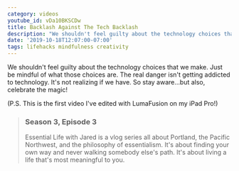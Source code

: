 ```yaml
---
category: videos
youtube_id: vDa10BKSCDw
title: Backlash Against The Tech Backlash
description: "We shouldn't feel guilty about the technology choices that we make. Just be mindful of what those choices are."
date: '2019-10-18T12:07:00-07:00'
tags: lifehacks mindfulness creativity
---
```


We shouldn't feel guilty about the technology choices that we make. Just be mindful of what those choices are. The real danger isn't getting addicted to technology. It's not realizing if we have. So stay aware…but also, celebrate the magic!

(P.S. This is the first video I've edited with LumaFusion on my iPad Pro!)

> ### Season 3, Episode 3
> 
> Essential Life with Jared is a vlog series all about Portland, the Pacific Northwest, and the philosophy of essentialism. It's about finding your own way and never walking somebody else's path. It's about living a life that's most meaningful to you.
